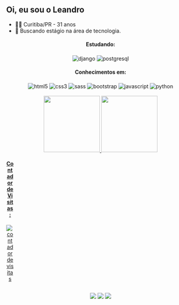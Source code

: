 ## Oi, eu sou o Leandro
- 👨🏻 Curitiba/PR - 31 anos
- 💼 Buscando estágio na área de tecnologia.


<div align="center">
  <h4 align="center"> Estudando: </h4>  
  
   <img align="center" alt="django"  src="https://img.shields.io/badge/django-%23092E20.svg?style=for-the-badge&logo=django&logoColor=white">
  <img align="center" alt="postgresql"  src="https://img.shields.io/badge/postgres-%23316192.svg?style=for-the-badge&logo=postgresql&logoColor=white">
      
</div>

<div align="center">
  <h4 align="center"> Conhecimentos em: </h4>
  <img align="center" alt="html5"  src="https://img.shields.io/badge/HTML5-E34F26?style=for-the-badge&logo=html5&logoColor=white">
  <img align="center" alt="css3"  src="https://img.shields.io/badge/CSS3-1572B6?style=for-the-badge&logo=css3&logoColor=white"> 
  <img align="center" alt="sass"  src="https://img.shields.io/badge/Sass-CC6699?style=for-the-badge&logo=sass&logoColor=white"> 
  <img align="center" alt="bootstrap"  src="https://img.shields.io/badge/Bootstrap-563D7C?style=for-the-badge&logo=bootstrap&logoColor=white"> 
  <img align="center" alt="javascript"  src="https://img.shields.io/badge/JavaScript-F7DF1E?style=for-the-badge&logo=javascript&logoColor=black">
<!--   <img align="center" alt="PHP"  src="https://img.shields.io/badge/php-%23777BB4.svg?style=for-the-badge&logo=php&logoColor=white"> -->
  <img align="center" alt="python "  src="https://img.shields.io/badge/Python-3776AB?style=for-the-badge&logo=python&logoColor=white">  
</div> <br>

<div align="center">
  <a href="https://github.com/leandrompadilha">
  <img height="150em" src="https://github-readme-stats.vercel.app/api?username=leandrompadilha&show_icons=true&theme=nord&include_all_commits=true&count_private=true"/>
  <img height="150em" src="https://github-readme-stats.vercel.app/api/top-langs/?username=leandrompadilha&layout=compact&langs_count=7&theme=nord"/>
</div>

<div align="center" style="width: 20px;">
  <h4 align="center"> Contador de Visitas: </h4>
  <img src="https://profile-counter.glitch.me/leandrompadilha/count.svg" alt="contador de visitas">    
 </div>
  
##
  
<div align="center">    
    <a href="https://www.linkedin.com/in/leandrompadilha/" target="_blank"><img src="https://img.shields.io/badge/LinkedIn-0077B5?style=for-the-badge&logo=linkedin&logoColor=white"></a>
    <a href="mailto:leandromagalhaespadilha@gmail.com" target="_blank"><img src="https://img.shields.io/badge/Gmail-D14836?style=for-the-badge&logo=gmail&logoColor=white"></a>
    <a href="https://leandrompadilha.github.io" target="_blank"><img src="https://img.shields.io/badge/Portfolio-%23000000.svg?style=for-the-badge&logo=firefox&logoColor=#FF7139"></a>
  </div>

